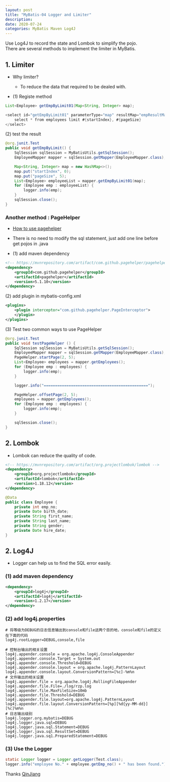 ```yaml
---
layout: post
title: "MyBatis-04 Logger and Limiter"
description: 
date: 2020-07-24
categories: MyBatis Maven Log4J
---
```

Use Log4J to record the state and Lombok to simplify the pojo.  
There are several methods to implement the limiter in MyBatis.

## 1. Limiter

- Why limiter?
    - To reduce the data that required to be dealed with.

- (1) Registe method

```java
List<Employee> getEmpByLimit01(Map<String, Integer> map);

<select id="getEmpByLimit01" parameterType="map" resultMap="empResultMap">
    select * from employees limit #{startIndex}, #{pageSize}
</select>

```

(2) test the result

```java
@org.junit.Test
public void getEmpByLimit() {
    SqlSession sqlSession = MyBatisUtils.getSqlSession();
    EmployeeMapper mapper = sqlSession.getMapper(EmployeeMapper.class);

    Map<String, Integer> map = new HashMap<>();
    map.put("startIndex", 0);
    map.put("pageSize", 5);
    List<Employee> employeeList = mapper.getEmpByLimit01(map);
    for (Employee emp : employeeList) {
        logger.info(emp);
    }
    sqlSession.close();
}
```

### Another method : PageHelper 

- [How to use pagehelper](https://pagehelper.github.io/docs/howtouse/)
- There is no need to modify the sql statement, just add one line before get pojos in .java

- (1) add maven dependency

```xml
<!-- https://mvnrepository.com/artifact/com.github.pagehelper/pagehelper -->
<dependency>
    <groupId>com.github.pagehelper</groupId>
    <artifactId>pagehelper</artifactId>
    <version>5.1.10</version>
</dependency>
```

(2) add plugin in mybatis-config.xml

```xml
<plugins>
    <plugin interceptor="com.github.pagehelper.PageInterceptor">
    </plugin>
</plugins>
```

(3) Test two common ways to use PageHelper

```java
@org.junit.Test
public void testPageHelper () {
    SqlSession sqlSession = MyBatisUtils.getSqlSession();
    EmployeeMapper mapper = sqlSession.getMapper(EmployeeMapper.class);
    PageHelper.startPage(2, 5);
    List<Employee> employees = mapper.getEmployees();
    for (Employee emp : employees) {
        logger.info(emp);
    }

    logger.info("==============================================");

    PageHelper.offsetPage(2, 5);
    employees = mapper.getEmployees();
    for (Employee emp : employees) {
        logger.info(emp);
    }

    sqlSession.close();
}
```


## 2. Lombok

- Lombok can reduce the quality of code.

```xml
<!-- https://mvnrepository.com/artifact/org.projectlombok/lombok -->
<dependency>
    <groupId>org.projectlombok</groupId>
    <artifactId>lombok</artifactId>
    <version>1.18.12</version>
</dependency>
```

```java
@Data
public class Employee {
    private int emp_no;
    private Date birth_date;
    private String first_name;
    private String last_name;
    private String gender;
    private Date hire_date;
}
```

## 2. Log4J

- Logger can help us to find the SQL error easily.

### (1) add maven dependency

```xml
<dependency>
    <groupId>log4j</groupId>
    <artifactId>log4j</artifactId>
    <version>1.2.17</version>
</dependency>
``` 

### (2) add log4j.properties

```properties
# 将等级为DEBUG的日志信息输出到console和file这两个目的地，console和file的定义在下面的代码
log4j.rootLogger=DEBUG,console,file

# 控制台输出的相关设置
log4j.appender.console = org.apache.log4j.ConsoleAppender
log4j.appender.console.Target = System.out
log4j.appender.console.Threshold=DEBUG
log4j.appender.console.layout = org.apache.log4j.PatternLayout
log4j.appender.console.layout.ConversionPattern=[%c]-%m%n
# 文件输出的相关设置
log4j.appender.file = org.apache.log4j.RollingFileAppender
log4j.appender.file.File=./log/rzp.log
log4j.appender.file.MaxFileSize=10mb
log4j.appender.file.Threshold=DEBUG
log4j.appender.file.layout=org.apache.log4j.PatternLayout
log4j.appender.file.layout.ConversionPattern=[%p][%d{yy-MM-dd}][%c]%m%n
# 日志输出级别
log4j.logger.org.mybatis=DEBUG
log4j.logger.java.sql=DEBUG
log4j.logger.java.sql.Statement=DEBUG
log4j.logger.java.sql.ResultSet=DEBUG
log4j.logger.java.sq1.PreparedStatement=DEBUG
```

### (3) Use the Logger

```java
static Logger logger = Logger.getLogger(Test.class);
logger.info("employee No." + employee.getEmp_no() + " has been found.");
```


Thanks [QinJiang](https://space.bilibili.com/95256449?spm_id_from=333.788.b_765f7570696e666f.2)